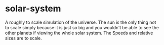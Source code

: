 # solar-system
A roughly to scale simulation of the universe. The sun is the only thing not to scale simply because it is just so big and you wouldn't be able to see the other planets if viewing the whole solar system.
The Speeds and relative sizes are to scale.
